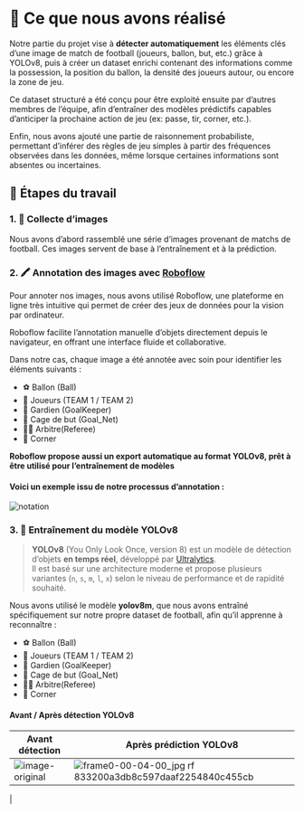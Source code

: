 
# 🎯 Ce que nous avons réalisé
Notre partie du projet vise à **détecter automatiquement** les éléments clés d’une image de match de football (joueurs, ballon, but, etc.) grâce à YOLOv8, puis à créer un dataset enrichi contenant des informations comme la possession, la position du ballon, la densité des joueurs autour, ou encore la zone de jeu.

Ce dataset structuré a été conçu pour être exploité ensuite par d’autres membres de l’équipe, afin d’entraîner des modèles prédictifs capables d’anticiper la prochaine action de jeu (ex: passe, tir, corner, etc.).

Enfin, nous avons ajouté une partie de raisonnement probabiliste, permettant d’inférer des règles de jeu simples à partir des fréquences observées dans les données, même lorsque certaines informations sont absentes ou incertaines.

## 🔧 Étapes du travail
### 1. 📸 Collecte d’images
Nous avons d’abord rassemblé une série d’images provenant de matchs de football. Ces images servent de base à l’entraînement et à la prédiction.

### 2. 🖍️ Annotation des images avec [Roboflow](https://roboflow.com)
Pour annoter nos images, nous avons utilisé Roboflow, une plateforme en ligne très intuitive qui permet de créer des jeux de données pour la vision par ordinateur.

Roboflow facilite l’annotation manuelle d’objets directement depuis le navigateur, en offrant une interface fluide et collaborative.

Dans notre cas, chaque image a été annotée avec soin pour identifier les éléments suivants :
- ⚽ Ballon (Ball)  
- 🧍 Joueurs (TEAM 1 / TEAM 2)  
- 🧤 Gardien (GoalKeeper)
- 🥅 Cage de but (Goal_Net)    
- 🧍‍♂️ Arbitre(Referee)  
- 🚩 Corner

**Roboflow propose aussi un export automatique au format YOLOv8, prêt à être utilisé pour l’entraînement de modèles**

#### Voici un exemple issu de notre processus d’annotation :

![notation](https://github.com/user-attachments/assets/dfccb68a-5d19-4c46-841f-896978451ea4)

### 3. 🧠 Entraînement du modèle YOLOv8
> **YOLOv8** (You Only Look Once, version 8) est un modèle de détection d’objets **en temps réel**, développé par [Ultralytics](https://github.com/ultralytics/ultralytics).  
> Il est basé sur une architecture moderne et propose plusieurs variantes (`n`, `s`, `m`, `l`, `x`) selon le niveau de performance et de rapidité souhaité.

Nous avons utilisé le modèle **yolov8m**, que nous avons entraîné spécifiquement sur notre propre dataset de football, afin qu’il apprenne à reconnaître :

- ⚽ Ballon (Ball)  
- 🧍 Joueurs (TEAM 1 / TEAM 2)  
- 🧤 Gardien (GoalKeeper)
- 🥅 Cage de but (Goal_Net)    
- 🧍‍♂️ Arbitre(Referee)  
- 🚩 Corner

####  Avant / Après détection YOLOv8
| Avant détection                          | Après prédiction YOLOv8                      |
|------------------------------------------|----------------------------------------------|
| ![image-original](./assets/original.jpg) |![frame0-00-04-00_jpg rf 833200a3db8c597daaf2254840c455cb](https://github.com/user-attachments/assets/a0a5fb6b-5d2e-48e5-b0df-62f56491587b)
  |
